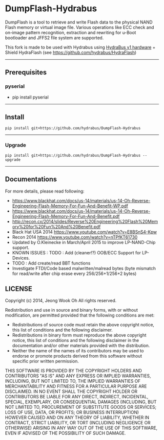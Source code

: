 # DumpFlash-Hydrabus
DumpFlash is a tool to retrieve and write Flash data to the physical NAND Flash memory or virtual image file. Various operations like ECC check and on-image pattern recognition, extraction and rewriting for u-Boot bootloader and JFFS2 file system are supported.

This fork is made to be used with Hydrabus using [HydraBus v1 hardware](https://hydrabus.com/hydrabus-1-0-specifications) + Shield HydraFlash (see https://github.com/hydrabus/HydraFlash)

---
## Prerequisites

### pyserial

* pip install pyserial

---
## Install

```
pip install git+https://github.com/hydrabus/DumpFlash-Hydrabus
```

---
### Upgrade

```
pip install git+https://github.com/hydrabus/DumpFlash-Hydrabus --upgrade
```

---
## Documentations
For more details, please read following:

   * https://www.blackhat.com/docs/us-14/materials/us-14-Oh-Reverse-Engineering-Flash-Memory-For-Fun-And-Benefit-WP.pdf
   * https://www.blackhat.com/docs/us-14/materials/us-14-Oh-Reverse-Engineering-Flash-Memory-For-Fun-And-Benefit.pdf
   * http://recon.cx/2014/slides/Reverse%20Engineering%20Flash%20Memory%20for%20Fun%20And%20Benefit.pdf
   * Black Hat USA 2014 https://www.youtube.com/watch?v=E8BSnS4-Kpw
   * Recon 2014 https://www.youtube.com/watch?v=nTPfKT61730
   * Updated by O.Kleinecke in March/April 2015 to improve LP-NAND-Chip support.
   * KNOWN ISSUES : TODO : Add (cleaner!?) OOB/ECC Support for LP-Devices.
   * TODO : Add create/read BBT functions
   * Investigate FTDI/Code based malwritten/malread bytes (byte mismatch for read/write after chip erase every 256/256+1/256+2 bytes)

## LICENSE
Copyright (c) 2014, Jeong Wook Oh
All rights reserved.

Redistribution and use in source and binary forms, with or without modification, are permitted provided that the following conditions are met:
   * Redistributions of source code must retain the above copyright notice, this list of conditions and the following disclaimer.
   * Redistributions in binary form must reproduce the above copyright notice, this list of conditions and the following disclaimer in the documentation and/or other materials provided with the distribution.
   * Neither the name of the names of its contributors may be used to endorse or promote products derived from this software without specific prior written permission.

THIS SOFTWARE IS PROVIDED BY THE COPYRIGHT HOLDERS AND CONTRIBUTORS "AS IS" AND ANY EXPRESS OR IMPLIED WARRANTIES, INCLUDING, BUT NOT LIMITED TO, THE IMPLIED WARRANTIES OF MERCHANTABILITY AND FITNESS FOR A PARTICULAR PURPOSE ARE DISCLAIMED. IN NO EVENT SHALL THE COPYRIGHT HOLDER OR CONTRIBUTORS BE LIABLE FOR ANY DIRECT, INDIRECT, INCIDENTAL, SPECIAL, EXEMPLARY, OR CONSEQUENTIAL DAMAGES (INCLUDING, BUT NOT LIMITED TO, PROCUREMENT OF SUBSTITUTE GOODS OR SERVICES; LOSS OF USE, DATA, OR PROFITS; OR BUSINESS INTERRUPTION) HOWEVER CAUSED AND ON ANY THEORY OF LIABILITY, WHETHER IN CONTRACT, STRICT LIABILITY, OR TORT (INCLUDING NEGLIGENCE OR OTHERWISE) ARISING IN ANY WAY OUT OF THE USE OF THIS SOFTWARE, EVEN IF ADVISED OF THE POSSIBILITY OF SUCH DAMAGE.

